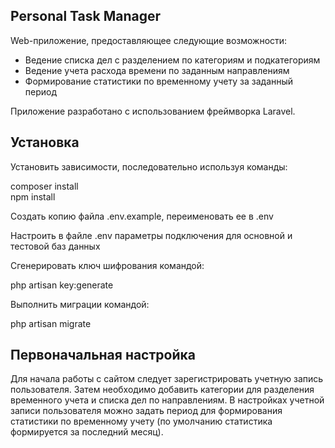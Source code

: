 ## Personal Task Manager

Web-приложение, предоставляющее следующие возможности:

- Ведение списка дел с разделением по категориям и подкатегориям
- Ведение учета расхода времени по заданным направлениям
- Формирование статистики по временному учету за заданный период

Приложение разработано с использованием фреймворка Laravel.

## Установка

Установить зависимости, последовательно используя команды:

composer install  
npm install

Создать копию файла .env.example, переименовать ее в .env

Настроить в файле .env параметры подключения для основной и тестовой баз данных

Сгенерировать ключ шифрования командой:

php artisan key:generate

Выполнить миграции командой:

php artisan migrate

## Первоначальная настройка

Для начала работы с сайтом следует зарегистрировать учетную запись пользователя.
Затем необходимо добавить категории для разделения временного учета и списка дел по направлениям.
В настройках учетной записи пользователя можно задать период для формирования 
статистики по временному учету (по умолчанию статистика формируется за последний месяц).

